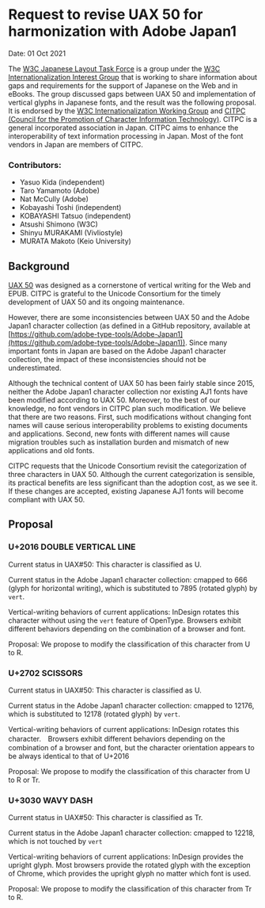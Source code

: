 # Request to revise UAX 50 for harmonization with Adobe Japan1

Date: 01 Oct 2021

The [W3C Japanese Layout Task Force](https://www.w3.org/groups/tf/i18n-jlreq) is a group under the [W3C Internationalization Interest Group](https://www.w3.org/groups/ig/i18n) that is working to share information about gaps and requirements for the support of Japanese on the Web and in eBooks. The group discussed gaps between UAX 50 and implementation of vertical glyphs in Japanese fonts, and the result was the following proposal. It is endorsed by the [W3C Internationalization Working Group](https://www.w3.org/groups/wg/i18n-core) and [CITPC (Council for the Promotion of Character Information Technology)](https://moji.or.jp/).
CITPC is a general incorporated association in Japan.  CITPC aims to enhance the interoperability of text information processing in Japan.  Most of the font vendors in Japan are members of CITPC.  

### Contributors:

* Yasuo Kida (independent)
* Taro Yamamoto (Adobe)
* Nat McCully (Adobe)
* Kobayashi Toshi (independent)
* KOBAYASHI Tatsuo (independent)
* Atsushi Shimono (W3C)
* Shinyu MURAKAMI (Vivliostyle)
* MURATA Makoto (Keio University)

## Background

[UAX 50](https://www.unicode.org/reports/tr50/) was designed as a cornerstone of vertical writing for the Web and EPUB.  CITPC is grateful to the Unicode Consortium for the timely development of UAX 50 and its ongoing maintenance.   

However, there are some inconsistencies between UAX 50 and the Adobe Japan1 character collection (as defined in a GitHub repository, available at [https://github.com/adobe-type-tools/Adobe-Japan1](https://github.com/adobe-type-tools/Adobe-Japan1)).  Since many important fonts in Japan are based on the Adobe Japan1 character collection, the impact of these inconsistencies should not be underestimated.

Although the technical content of UAX 50 has been fairly stable since 2015, neither the Adobe Japan1 character collection nor existing AJ1 fonts have been modified according to UAX 50. Moreover, to the best of our knowledge, no font vendors in CITPC plan such modification.  We believe that there are two reasons. First, such modifications without changing font names will cause serious interoperability problems to existing documents and applications. Second, new fonts with different names will cause migration troubles such as installation burden and mismatch of new applications and old fonts.

CITPC requests that the Unicode Consortium revisit the categorization of three characters in UAX 50. Although the current categorization is sensible, its practical benefits are less significant than the adoption cost, as we see it.  If these changes are accepted, existing Japanese AJ1 fonts will become compliant with UAX 50. 

## Proposal

### U+2016 DOUBLE VERTICAL LINE

Current status in UAX#50: This character is classified as U.

Current status in the Adobe Japan1 character collection: cmapped to 666 (glyph for horizontal writing), which is substituted to 7895 (rotated glyph) by `vert`.

Vertical-writing behaviors of current applications: InDesign rotates this character without using the `vert` feature of OpenType.  Browsers exhibit different behaviors depending on the combination of a browser and font.

Proposal: We propose to modify the classification of this character from U to R.  


### U+2702 SCISSORS

Current status in UAX#50: This character is classified as U.

Current status in the Adobe Japan1 character collection: cmapped to 12176, which is substituted to 12178 (rotated glyph) by `vert`.  

Vertical-writing behaviors of current applications:  InDesign rotates this character.　Browsers exhibit different behaviors depending on the combination of a browser and font, but the character orientation appears to be always identical to that of U+2016

Proposal: We propose to modify the classification of this character from U to R or Tr.

### U+3030 WAVY DASH

Current status in UAX#50: This character is classified as Tr.

Current status in the Adobe Japan1 character collection: cmapped to 12218, which is not touched by `vert` 

Vertical-writing behaviors of current applications: InDesign provides the upright glyph. Most browsers provide the rotated glyph with the exception of Chrome, which provides the upright glyph no matter which font is used.

Proposal: We propose to modify the classification of this character from Tr to R. 


